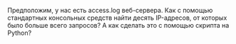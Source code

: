 Предположим, у нас есть access.log веб-сервера. Как с помощью стандартных консольных средств найти десять IP-адресов, от которых было больше всего запросов? А как сделать это с помощью скрипта на Python?
  

